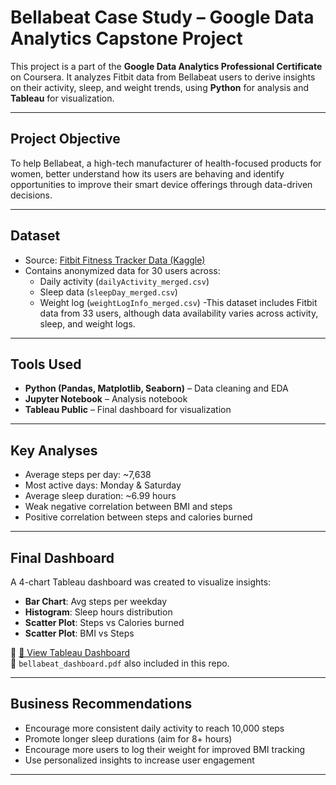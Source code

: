 #  Bellabeat Case Study – Google Data Analytics Capstone Project

This project is a part of the **Google Data Analytics Professional Certificate** on Coursera. It analyzes Fitbit data from Bellabeat users to derive insights on their activity, sleep, and weight trends, using **Python** for analysis and **Tableau** for visualization.

---

##  Project Objective

To help Bellabeat, a high-tech manufacturer of health-focused products for women, better understand how its users are behaving and identify opportunities to improve their smart device offerings through data-driven decisions.

---

## Dataset

- Source: [Fitbit Fitness Tracker Data (Kaggle)](https://www.kaggle.com/datasets/arashnic/fitbit)
- Contains anonymized data for 30 users across:
  - Daily activity (`dailyActivity_merged.csv`)
  - Sleep data (`sleepDay_merged.csv`)
  - Weight log (`weightLogInfo_merged.csv`)
-This dataset includes Fitbit data from 33 users, although data availability varies across activity, sleep, and weight logs.
---

##  Tools Used

- **Python (Pandas, Matplotlib, Seaborn)** – Data cleaning and EDA
- **Jupyter Notebook** – Analysis notebook
- **Tableau Public** – Final dashboard for visualization

---

##  Key Analyses

- Average steps per day: ~7,638
- Most active days: Monday & Saturday
- Average sleep duration: ~6.99 hours
- Weak negative correlation between BMI and steps
- Positive correlation between steps and calories burned

---

##  Final Dashboard

A 4-chart Tableau dashboard was created to visualize insights:

- **Bar Chart**: Avg steps per weekday
- **Histogram**: Sleep hours distribution
- **Scatter Plot**: Steps vs Calories burned
- **Scatter Plot**: BMI vs Steps

📎 [🔗 View Tableau Dashboard](https://public.tableau.com/views/BellabeatWellnessInsights/BellabeatWellnessInsightsDashboard?:language=en-US&:sid=&:redirect=auth&:display_count=n&:origin=viz_share_link)  
📄 `bellabeat_dashboard.pdf` also included in this repo.

---

##  Business Recommendations

- Encourage more consistent daily activity to reach 10,000 steps
- Promote longer sleep durations (aim for 8+ hours)
- Encourage more users to log their weight for improved BMI tracking
- Use personalized insights to increase user engagement

---


